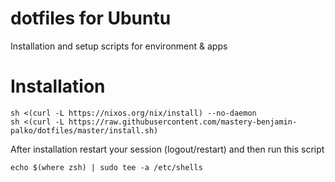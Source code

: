 # dotfiles for Ubuntu

Installation and setup scripts for environment & apps


# Installation

```shell
sh <(curl -L https://nixos.org/nix/install) --no-daemon
sh <(curl -L https://raw.githubusercontent.com/mastery-benjamin-palko/dotfiles/master/install.sh)
```

After installation restart your session (logout/restart) and then run this script
```shell
echo $(where zsh) | sudo tee -a /etc/shells
```
```
```


